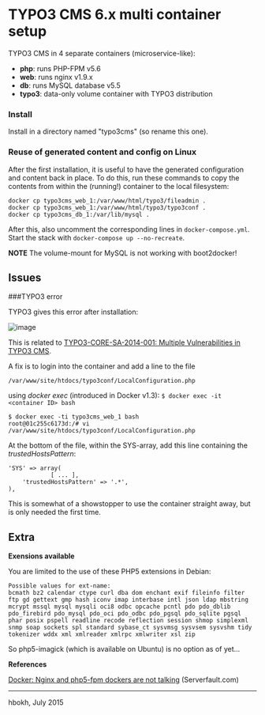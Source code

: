 # TYPO3 CMS 6.x multi container setup

TYPO3 CMS in 4 separate containers (microservice-like):

- **php**: runs PHP-FPM v5.6
- **web**: runs nginx v1.9.x
- **db**: runs MySQL database v5.5
- **typo3**: data-only volume container with TYPO3 distribution

### Install

Install in a directory named "typo3cms" (so rename this one).

### Reuse of generated content and config on Linux

After the first installation, it is useful to have the generated configuration and content back in place. To do this, run these commands to copy the contents from within the (running!) container to the local filesystem:

```
docker cp typo3cms_web_1:/var/www/html/typo3/fileadmin .
docker cp typo3cms_web_1:/var/www/html/typo3/typo3conf .
docker cp typo3cms_db_1:/var/lib/mysql .
```

After this, also uncomment the corresponding lines in `docker-compose.yml`.  
Start the stack with `docker-compose up --no-recreate`.

**NOTE** The volume-mount for MySQL is not working with boot2docker!

## Issues

###TYPO3 error

TYPO3 gives this error after installation:  

![image](https://github.com/hbokh/docker-typo3-cms/raw/master/TYPO3_error.png)

This is related to [TYPO3-CORE-SA-2014-001: Multiple Vulnerabilities in TYPO3 CMS](http://typo3.org/teams/security/security-bulletins/typo3-core/typo3-core-sa-2014-001/).

A fix is to login into the container and add a line to the file

 `/var/www/site/htdocs/typo3conf/LocalConfiguration.php`

using *docker exec* (introduced in Docker v1.3):  `$ docker exec -it <container ID> bash`  

```
$ docker exec -ti typo3cms_web_1 bash
root@01c255c6173d:/# vi /var/www/site/htdocs/typo3conf/LocalConfiguration.php
```

At the bottom of the file, within the SYS-array, add this line containing the *trustedHostsPattern*:

	'SYS' => array(
                [ ... ],
		'trustedHostsPattern' => '.*',
	),

This is somewhat of a showstopper to use the container straight away, but is only needed the first time.

## Extra

**Exensions available**

You are limited to the use of these PHP5 extensions in Debian:

```
Possible values for ext-name:
bcmath bz2 calendar ctype curl dba dom enchant exif fileinfo filter ftp gd gettext gmp hash iconv imap interbase intl json ldap mbstring mcrypt mssql mysql mysqli oci8 odbc opcache pcntl pdo pdo_dblib pdo_firebird pdo_mysql pdo_oci pdo_odbc pdo_pgsql pdo_sqlite pgsql phar posix pspell readline recode reflection session shmop simplexml snmp soap sockets spl standard sybase_ct sysvmsg sysvsem sysvshm tidy tokenizer wddx xml xmlreader xmlrpc xmlwriter xsl zip
```

So php5-imagick (which is available on Ubuntu) is no option as of yet...

**References**

[Docker: Nginx and php5-fpm dockers are not talking](http://stackoverflow.com/questions/27055627/docker-nginx-and-php5-fpm-dockers-are-not-talking) (Serverfault.com)

---
hbokh, July 2015
